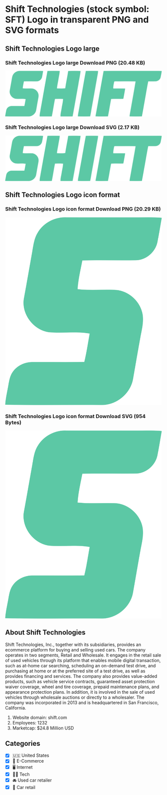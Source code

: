 # Shift Technologies (stock symbol: SFT) Logo in transparent PNG and SVG formats

## Shift Technologies Logo large

### Shift Technologies Logo large Download PNG (20.48 KB)

![Shift Technologies Logo large Download PNG (20.48 KB)](/img/orig/SFT_BIG-f2a1c4e5.png)

### Shift Technologies Logo large Download SVG (2.17 KB)

![Shift Technologies Logo large Download SVG (2.17 KB)](/img/orig/SFT_BIG-adc8a7b4.svg)

## Shift Technologies Logo icon format

### Shift Technologies Logo icon format Download PNG (20.29 KB)

![Shift Technologies Logo icon format Download PNG (20.29 KB)](/img/orig/SFT-0752cfb1.png)

### Shift Technologies Logo icon format Download SVG (954 Bytes)

![Shift Technologies Logo icon format Download SVG (954 Bytes)](/img/orig/SFT-3ff6f4bd.svg)

## About Shift Technologies

Shift Technologies, Inc., together with its subsidiaries, provides an ecommerce platform for buying and selling used cars. The company operates in two segments, Retail and Wholesale. It engages in the retail sale of used vehicles through its platform that enables mobile digital transaction, such as at-home car searching, scheduling an on-demand test drive, and purchasing at home or at the preferred site of a test drive, as well as provides financing and services. The company also provides value-added products, such as vehicle service contracts, guaranteed asset protection waiver coverage, wheel and tire coverage, prepaid maintenance plans, and appearance protection plans. In addition, it is involved in the sale of used vehicles through wholesale auctions or directly to a wholesaler. The company was incorporated in 2013 and is headquartered in San Francisco, California.

1. Website domain: shift.com
2. Employees: 1232
3. Marketcap: $24.8 Million USD


## Categories
- [x] 🇺🇸 United States
- [x] 🛒 E-Commerce
- [x] 🖥️ Internet
- [x] 👩‍💻 Tech
- [x] 🚘 Used car retailer
- [x] 🚗 Car retail
